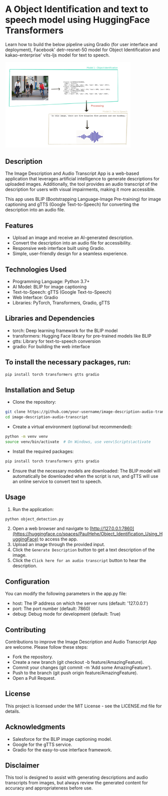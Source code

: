 # A Object Identification and text to speech model using HuggingFace Transformers

Learn how to build the below pipeline using Gradio (for user interface and deployment), Facebook' detr-resnet-50 model for Object Identification and kakao-enterprise' vits-ljs model for text to speech. 

<img src="pipeline.PNG" alt="project pipeline" width="400">


## Description

The Image Description and Audio Transcript App is a web-based application that leverages artificial intelligence to generate descriptions for uploaded images. Additionally, the tool provides an audio transcript of the description for users with visual impairments, making it more accessible.

This app uses BLIP (Bootstrapping Language-Image Pre-training) for image captioning and gTTS (Google Text-to-Speech) for converting the description into an audio file.

## Features

* Upload an image and receive an AI-generated description.
* Convert the description into an audio file for accessibility.
* Responsive web interface built using Gradio.
* Simple, user-friendly design for a seamless experience.

## Technologies Used

* Programming Language: Python 3.7+
* AI Model: BLIP for image captioning
* Text-to-Speech: gTTS (Google Text-to-Speech)
* Web Interface: Gradio
* Libraries: PyTorch, Transformers, Gradio, gTTS

## Libraries and Dependencies

* torch: Deep learning framework for the BLIP model
* transformers: Hugging Face library for pre-trained models like BLIP
* gtts: Library for text-to-speech conversion
* gradio: For building the web interface

## To install the necessary packages, run:

```bash
pip install torch transformers gtts gradio
```

## Installation and Setup

* Clone the repository:
```bash
git clone https://github.com/your-username/image-description-audio-transcript.git
cd image-description-audio-transcript
```

* Create a virtual environment (optional but recommended):
```bash
python -m venv venv
source venv/bin/activate  # On Windows, use venv\Scripts\activate
```

* Install the required packages:
```bash
pip install torch transformers gtts gradio
```

* Ensure that the necessary models are downloaded: The BLIP model will automatically be downloaded when the script is run, and gTTS will use an online service to convert text to speech.

## Usage

1. Run the application:
```bash
python object_detection.py
```
2. Open a web browser and navigate to [http://127.0.0.1:7860](https://huggingface.co/spaces/PaulHehe/Object_Identification_Using_HuggingFace) to access the app.
3. Upload an image through the provided input.
4. Click the `Generate Description` button to get a text description of the image.
5. Click the `Click here for an audio transcript` button to hear the description.


## Configuration

You can modify the following parameters in the app.py file:

* host: The IP address on which the server runs (default: '127.0.0.1')
* port: The port number (default: 7860)
* debug: Debug mode for development (default: True)

## Contributing

Contributions to improve the Image Description and Audio Transcript App are welcome. Please follow these steps:

* Fork the repository.
* Create a new branch (git checkout -b feature/AmazingFeature).
* Commit your changes (git commit -m 'Add some AmazingFeature').
* Push to the branch (git push origin feature/AmazingFeature).
* Open a Pull Request.

## License

This project is licensed under the MIT License - see the LICENSE.md file for details.

## Acknowledgments

* Salesforce for the BLIP image captioning model.
* Google for the gTTS service.
* Gradio for the easy-to-use interface framework.

## Disclaimer

This tool is designed to assist with generating descriptions and audio transcripts from images, but always review the generated content for accuracy and appropriateness before use.
